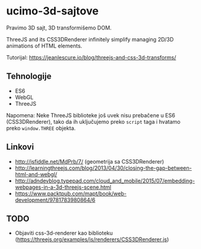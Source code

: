 # ucimo-3d-sajtove

Pravimo 3D sajt, 3D transformišemo DOM.

ThreeJS and its CSS3DRenderer infinitely simplify managing 2D/3D animations of HTML elements.

Tutorijal: https://jeanlescure.io/blog/threejs-and-css-3d-transforms/

## Tehnologije
* ES6
* WebGL
* ThreeJS

Napomena: Neke ThreeJS biblioteke još uvek nisu prebačene u ES6 (CSS3DRenderer), tako da ih uključujemo preko `script` taga i hvatamo preko `window.THREE` objekta.

## Linkovi

* http://jsfiddle.net/MdPrb/7/ (geometrija sa CSS3DRenderer)
* http://learningthreejs.com/blog/2013/04/30/closing-the-gap-between-html-and-webgl/
* http://adndevblog.typepad.com/cloud_and_mobile/2015/07/embedding-webpages-in-a-3d-threejs-scene.html
* https://www.packtpub.com/mapt/book/web-development/9781783980864/6

## TODO

* Objaviti css-3d-renderer kao biblioteku (https://threejs.org/examples/js/renderers/CSS3DRenderer.js)
